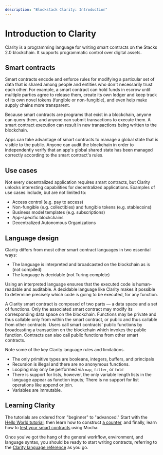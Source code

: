 ```yaml
---
description: "Blockstack Clarity: Introduction"
---
```


# Introduction to Clarity

Clarity is a programming language for writing smart contracts on the Stacks 2.0 blockchain. It supports programmatic control over digital assets.

## Smart contracts

Smart contracts encode and enforce rules for modifying a particular set of data that is shared among people and entities who don't necessarily trust each other. For example, a smart contract can hold funds in escrow until multiple parties agree to release them, create its own ledger and keep track of its own novel tokens (fungible or non-fungible), and even help make supply chains more transparent.

Because smart contracts are programs that exist in a blockchain, anyone can query them, and anyone can submit transactions to execute them. A smart contract execution can result in new transactions being written to the blockchain.

Apps can take advantage of smart contracts to manage a global state that is visible to the public. Anyone can audit the blockchain in order to independently verify that an app's global shared state has been managed correctly according to the smart contract's rules.

## Use cases

Not every decentralized application requires smart contracts, but Clarity unlocks interesting capabilities for decentralized applications. Examples of use cases include, but are not limited to:

* Access control (e.g. pay to access)
* Non-fungible (e.g. collectibles) and fungible tokens (e.g. stablecoins)
* Business model templates (e.g. subscriptions)
* App-specific blockchains
* Decentralized Autonomous Organizations

## Language design

Clarity differs from most other smart contract languages in two essential ways:

* The language is interpreted and broadcasted on the blockchain as is (not compiled)
* The language is decidable (not Turing complete)

Using an interpreted language ensures that the executed code is human-readable and auditable. A decidable language like Clarity makes it possible to determine precisely which code is going to be executed, for any function.

A Clarity smart contract is composed of two parts &mdash; a data space and a set of functions. Only the associated smart contract may modify its corresponding data space on the blockchain. Functions may be private and thus callable only from within the smart contract, or public and thus callable from other contracts. Users call smart contracts' public functions by broadcasting a transaction on the blockchain which invokes the public function. Contracts can also call public functions from other smart contracts.

Note some of the key Clarity language rules and limitations.

* The only primitive types are booleans, integers, buffers, and principals
* Recursion is illegal and there are no anonymous functions.
* Looping may only be performed via `map`, `filter`, or `fold`
* There is support for lists, however, the only variable length lists in the language appear as function inputs; There is no support for list operations like append or join.
* Variables are immutable.

## Learning Clarity

The tutorials are ordered from "beginner" to "advanced." Start with the [Hello World tutorial](tutorial.html), then learn how to construct [a counter](tutorial-counter.html), and finally, learn how to [test your smart contracts](tutorial-test.html) using Mocha.

Once you've got the hang of the general workflow, environment, and language syntax, you should be ready to start writing contracts, referring to the [Clarity language reference](clarityRef.html) as you go.
